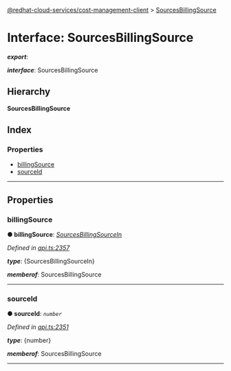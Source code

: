 [@redhat-cloud-services/cost-management-client](../README.md) > [SourcesBillingSource](../interfaces/sourcesbillingsource.md)

# Interface: SourcesBillingSource

*__export__*: 

*__interface__*: SourcesBillingSource

## Hierarchy

**SourcesBillingSource**

## Index

### Properties

* [billingSource](sourcesbillingsource.md#billingsource)
* [sourceId](sourcesbillingsource.md#sourceid)

---

## Properties

<a id="billingsource"></a>

###  billingSource

**● billingSource**: *[SourcesBillingSourceIn](sourcesbillingsourcein.md)*

*Defined in [api.ts:2357](https://github.com/RedHatInsights/javascript-clients/blob/master/packages/cost-management/api.ts#L2357)*

*__type__*: {SourcesBillingSourceIn}

*__memberof__*: SourcesBillingSource

___
<a id="sourceid"></a>

###  sourceId

**● sourceId**: *`number`*

*Defined in [api.ts:2351](https://github.com/RedHatInsights/javascript-clients/blob/master/packages/cost-management/api.ts#L2351)*

*__type__*: {number}

*__memberof__*: SourcesBillingSource

___

